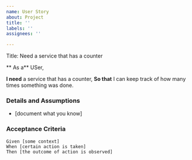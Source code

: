 ```yaml
---
name: User Story
about: Project
title: ''
labels: ''
assignees: ''

---
```

Title: Need a service that has a counter

** As a** USer,

 **I need** a service that has a counter, 
 **So that** I can keep track of how many times something was done.  
   
 ### Details and Assumptions
 * [document what you know]
   
 ### Acceptance Criteria  
   
 ```gherkin
 Given [some context]
 When [certain action is taken]
 Then [the outcome of action is observed]
 ```
